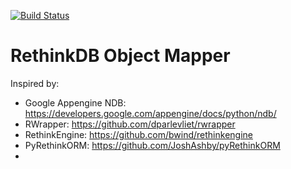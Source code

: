 [![Build Status](https://travis-ci.org/caoimhghin/rethink.svg?branch=master)](https://travis-ci.org/caoimhghin/rethink)
# RethinkDB Object Mapper
Inspired by:
* Google Appengine NDB: https://developers.google.com/appengine/docs/python/ndb/
* RWrapper: https://github.com/dparlevliet/rwrapper
* RethinkEngine: https://github.com/bwind/rethinkengine
* PyRethinkORM: https://github.com/JoshAshby/pyRethinkORM
*